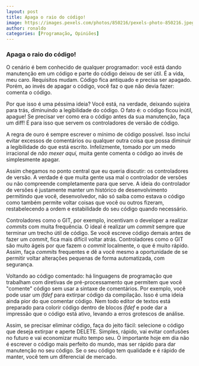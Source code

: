 ```yaml
---
layout: post
title: Apaga o raio do código!
image: https://images.pexels.com/photos/850216/pexels-photo-850216.jpeg?auto=compress&cs=tinysrgb&dpr=1&w=1920
author: ronaldo
categories: [Programação, Opiniões]
---
```


### Apaga o raio do código!

O cenário é bem conhecido de qualquer programador: você está dando
manutenção em um código e parte do código deixou de ser útil. É a vida,
meu caro. Requisitos mudam. Código fica antiquado e precisa ser apagado.
Porém, ao invés de apagar o código, você faz o que não devia fazer:
comenta o código.

Por que isso é uma péssima ideia? Você está, na verdade, deixando
sujeira para trás, diminuindo a legibilidade do código. O fato é: o
código ficou inútil, apague! Se precisar ver como era o código antes da
sua manutenção, faça um diff! É para isso que servem os controladores de
versão de código.

A regra de ouro é sempre escrever o mínimo de código possível. Isso
inclui evitar excessos de comentários ou qualquer outra coisa que possa
diminuir a legibilidade do que está escrito. Infelizmente, tomado por um
medo irracional de *não mexer aqui,* muita gente comenta o código ao
invés de simplesmente apagar.

Assim chegamos no ponto central que eu queria discutir: os controladores
de versão. A verdade é que muita gente usa mal o controlador de versões
ou não compreende completamente para que serve. A ideia do controlador
de versões é justamente manter um histórico de desenvolvimento
permitindo que você, desenvolvedor, não só saiba como estava o código
como também permite voltar coisas que você ou outros fizeram,
restabelecendo a ordem e estabilidade do seu código quando necessário.

Controladores como o GIT, por exemplo, incentivam o developer a realizar
*commits* com muita frequência. O ideal é realizar um *commit* sempre
que terminar um trecho útil de código. Se você escreve código demais
antes de fazer um *commit*, fica mais difícil voltar atrás.
Controladores como o GIT são muito ágeis por que fazem o *commit*
localmente, o que é muito rápido. Assim, faça *commits* frequentes e dê
a você mesmo a oportunidade de se permitir voltar alterações pequenas de
forma automatizada, com segurança.

Voltando ao código comentado: há linguagens de programação que trabalham
com diretivas de pré-processamento que permitem que você "comente"
código sem usar a sintaxe de comentários. Por exemplo, você pode usar um
*ifdef* para extirpar código da compilação. Isso é uma ideia ainda pior
do que comentar código. Nem todo editor de textos está preparado para
colorir código dentro de blocos *ifdef* e pode dar a impressão que o
código está ativo, levando a erros grotescos de análise.

Assim, se precisar eliminar código, faça do jeito fácil: selecione o
código que deseja extirpar e aperte DELETE. Simples, rápido, vai evitar
confusões no futuro e vai economizar muito tempo seu. O importante hoje
em dia não é escrever o código mais perfeito do mundo, mas ser rápido
para dar manutenção no seu código. Se o seu código tem qualidade e é
rápido de manter, você tem um diferencial de mercado.
